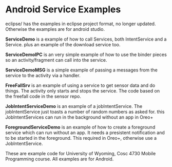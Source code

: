Android Service Examples
===========
eclipse/ has the examples in eclipse project format, no longer updated.  Otherwise the examples are for android studio.

<b>ServiceDemo</b> is a example of how to call Services, both IntentService and a Service.  plus an example of the download service too.

<b>ServiceDemoIPC</b> is an very simple example of how to use the binder pieces so an activity/fragment can call into the service.

<b>ServiceDemoMSG</b> is a simple example of passing a messages from the service to the activity via a handler.

<b>FreeFallSrv</b> is an example of using a service to get sensor data and do things.  The activity only starts and stops the service.
The code based on the freefall code in the sensor repo.

<b>JobIntentServiceDemo</b> is an example of a jobIntentService.  The jobIntentService just toasts a number of random numbers as asked for.
  this JobIntentServices can run in the background without an app in Oreo+

<b>ForegroundServiceDemo</b> is an example of how to create a foreground service which can run without an app.  It needs a presistent notification
and to be started in the foreground.  This required in Oreo+, otherwise use a JobIntentService.
  
  
These are example code for University of Wyoming, Cosc 4730 Mobile Programming course.
All examples are for Android.
